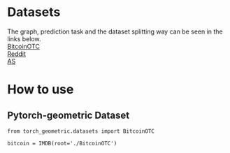 # Datasets
The graph, prediction task and the dataset splitting way can be seen in the links below.  
[BitcoinOTC](https://pytorch-geometric.readthedocs.io/en/latest/modules/datasets.html#torch_geometric.datasets.BitcoinOTC)   
[Reddit](http://snap.stanford.edu/data/soc-RedditHyperlinks.html)     
[AS](http://snap.stanford.edu/data/as-733.html)

# How to use

## Pytorch-geometric Dataset

```
from torch_geometric.datasets import BitcoinOTC

bitcoin = IMDB(root='./BitcoinOTC') 

```

